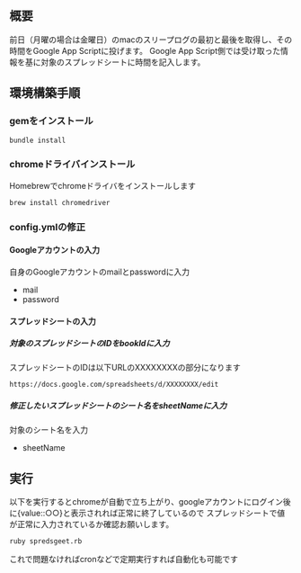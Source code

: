## 概要
前日（月曜の場合は金曜日）のmacのスリープログの最初と最後を取得し、その時間をGoogle App Scriptに投げます。
Google App Script側では受け取った情報を基に対象のスプレッドシートに時間を記入します。


## 環境構築手順
### gemをインストール
```
bundle install
```

### chromeドライバインストール
Homebrewでchromeドライバをインストールします
```
brew install chromedriver
```

### config.ymlの修正

#### Googleアカウントの入力
自身のGoogleアカウントのmailとpasswordに入力
- mail
- password

#### スプレッドシートの入力
##### 対象のスプレッドシートのIDをbookIdに入力
スプレッドシートのIDは以下URLのXXXXXXXXの部分になります
```
https://docs.google.com/spreadsheets/d/XXXXXXXX/edit
```
##### 修正したいスプレッドシートのシート名をsheetNameに入力
対象のシート名を入力
- sheetName

## 実行
以下を実行するとchromeが自動で立ち上がり、googleアカウントにログイン後に{value::○○}と表示されれば正常に終了しているので
スプレッドシートで値が正常に入力されているか確認お願いします。

```
ruby spredsgeet.rb
```

これで問題なければcronなどで定期実行すれば自動化も可能です
